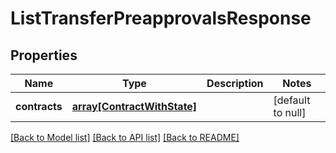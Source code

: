 # ListTransferPreapprovalsResponse

## Properties
Name | Type | Description | Notes
------------ | ------------- | ------------- | -------------
**contracts** | [**array[ContractWithState]**](ContractWithState.md) |  | [default to null]

[[Back to Model list]](../README.md#documentation-for-models) [[Back to API list]](../README.md#documentation-for-api-endpoints) [[Back to README]](../README.md)


